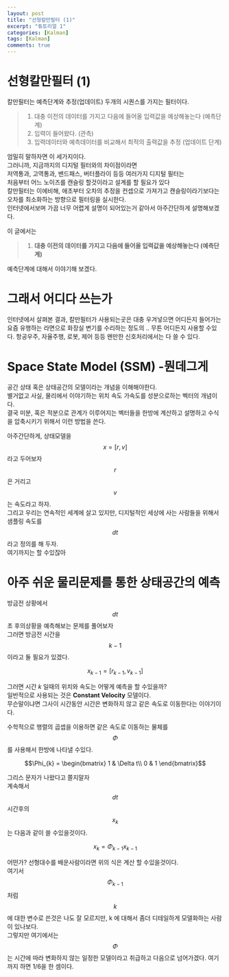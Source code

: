 ```yaml
---
layout: post
title: "선형칼만필터 (1)"  
excerpt: "튜토리얼 1"  
categories: [Kalman]
tags: [Kalman]
comments: true
---
```

# 선형칼만필터 (1)
칼만필터는 예측단계와 추정(업데이트) 두개의 시퀀스를 가지는 필터이다.  

>1. 대충 이전의 데이터를 가지고 다음에 들어올 입력값을 예상해놓는다 (예측단계)  
>2. 입력이 들어왔다. (관측)
>3. 입력데이터와 예측데이터를 비교해서 최적의 출력값을 추정 (업데이트 단계)

엄밀히 말하자면 이 세가지이다.  
그러니까, 지금까지의 디지털 필터와의 차이점이라면  
저역통과, 고역통과, 밴드패스, 버터플라이 등등 여러가지 디지털 필터는   
처음부터 어느 노이즈를 캔슬링 할것이라고 설계를 할 필요가 있다  
칼만필터는 이에비해, 애초부터 오차의 추정을 컨셉으로 가져가고 
캔슬링이라기보다는 오차를 최소화하는 방향으로 필터링을 실시한다.  
인터넷에서보며 가끔 너무 어렵게 설명이 되어있는거 같아서 아주간단하게 설명해보겠다.

이 글에서는  

>1. **대충 이전의 데이터를 가지고 다음에 들어올 입력값을 예상해놓는다 (예측단계)**

예측단계에 대해서 이야기해 보겠다.

# 그래서 어디다 쓰는가

인터넷에서 살펴본 결과, 칼만필터가 사용되는곳은 대충 우겨넣으면 어디든지 들어가는
요즘 유행하는 라면으로 화장실 변기를 수리하는 정도의 .. 무튼 어디든지 사용할 수있다.
항공우주, 자율주행, 로봇, 제어 등등 왠만한 신호처리에서는 다 쓸 수 있다.

# Space State Model (SSM) -뭔데그게 
공간 상태 혹은 상태공간의 모델이라는 개념을 이해해야한다.    
별거없고 사실, 물리에서 이야기하는 위치 속도 가속도를 성분으로하는 벡터의 개념이다.  
결국 미분, 혹은 적분으로 관계가 이루어지는 벡터들을 한방에 계산하고 설명하고 수식을 압축시키기 위해서 이런 방법을 쓴다.  

아주간단하게, 상태모델을 $$x = [r, v]$$라고 두어보자 $$r$$ 은 거리고 $$v$$ 는 속도라고 하자.  
그리고 우리는 연속적인 세계에 살고 있지만, 디지털적인 세상에 사는 사람들을 위해서 샘플링 속도를 $$dt$$ 라고 정의를 해 두자.  
여기까지는 할 수있잖아  

# 아주 쉬운 물리문제를 통한 상태공간의 예측
 방금전 상황에서 $$dt$$ 초 후의상황을 예측해보는 문제를 풀어보자  
그러면 방금전 시간을 $$k-1$$ 이라고 둘 필요가 있겠다.

 $$x_{k-1} = [r_{k-1}, v_{k-1}]$$

그러면 시간 $k$ 일때의 위치와 속도는 어떻게 예측을 할 수있을까?  
일반적으로 사용되는 것은 **Constant Velocity** 모델이다.  
무슨말이냐면 그사이 시간동안 시간은 변화하지 않고 같은 속도로 이동한다는 이야기이다.  

수학적으로 행렬의 곱셉을 이용하면 같은 속도로 이동하는 물체를 $$\Phi$$ 를 사용해서 한방에 나타낼 수있다.

$$\Phi_{k} = \begin{bmatrix}
    1 & \Delta t\\
    0 & 1
    \end{bmatrix}$$

그리스 문자가 나왔다고 쫄지말자  
계속해서 $$dt$$ 시간후의 $$x_k$$ 는 다음과 같이 쓸 수있을것이다.

$$x_k = \Phi_{k-1}x_{k-1}$$

어떤가? 선형대수를 배운사람이라면 위의 식은 계산 할 수있을것이다.  
여기서 $$\Phi_{k-1}$$ 처럼 $$k$$ 에 대한 변수로 쓴것은 나도 잘 모르지만, k 에 대해서 좀더 디테일하게 모델화하는 사람이 있나보다.  
그렇지만 여기에서는 $$\Phi$$ 는 시간에 따라 변화하지 않는 일정한 모델이라고 취급하고 다음으로 넘어가겠다.
여기까지 하면 1/6을 한 셈이다.

